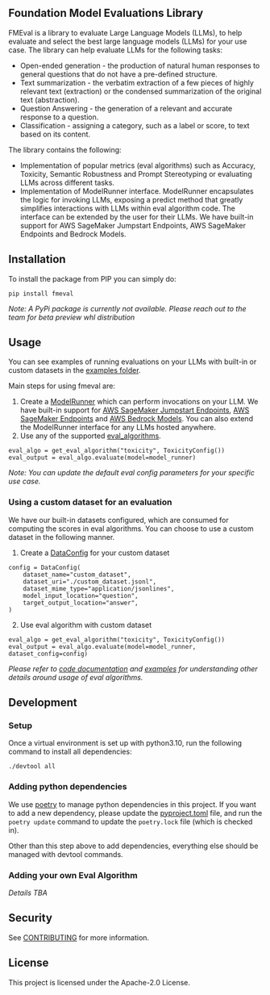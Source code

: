 ## Foundation Model Evaluations Library
FMEval is a library to evaluate Large Language Models (LLMs), to help evaluate and select the best large language models (LLMs)
for your use case.  The library can help evaluate LLMs for the following tasks:
* Open-ended generation - the production of natural human responses to general questions that do not have a
  pre-defined structure.
* Text summarization - the verbatim extraction of a few pieces of highly relevant text (extraction) or the condensed
  summarization of the original text (abstraction).
* Question Answering - the generation of a relevant and accurate response to a question.
* Classification - assigning a category, such as a label or score, to text based on its content.

The library contains the following:
* Implementation of popular metrics (eval algorithms) such as Accuracy, Toxicity, Semantic Robustness and
  Prompt Stereotyping or evaluating LLMs across different tasks.
* Implementation of ModelRunner interface. ModelRunner encapsulates the logic for invoking LLMs, exposing a predict
  method that greatly simplifies interactions with LLMs within eval algorithm code. The interface can be extended by
  the user for their LLMs.
  We have built-in support for AWS SageMaker Jumpstart Endpoints, AWS SageMaker Endpoints and Bedrock Models.

## Installation
To install the package from PIP you can simply do:

```
pip install fmeval
```
*Note: A PyPi package is currently not available. Please reach out to the team for beta preview whl distribution*

## Usage
You can see examples of running evaluations on your LLMs with built-in or custom datasets in
the [examples folder](https://github.com/aws/fmeval/tree/main/examples).

Main steps for using fmeval are:
1. Create a [ModelRunner](https://github.com/aws/fmeval/blob/main/src/fmeval/model_runners/model_runner.py)
   which can perform invocations on your LLM. We have built-in support for
   [AWS SageMaker Jumpstart Endpoints](https://github.com/aws/fmeval/blob/main/src/fmeval/model_runners/sm_jumpstart_model_runner.py),
   [AWS SageMaker Endpoints](https://github.com/aws/fmeval/blob/main/src/fmeval/model_runners/sm_model_runner.py)
   and [AWS Bedrock Models](https://github.com/aws/fmeval/blob/main/src/fmeval/model_runners/bedrock_model_runner.py).
   You can also extend the ModelRunner interface for any LLMs hosted anywhere.
2. Use any of the supported [eval_algorithms](https://github.com/aws/fmeval/tree/main/src/fmeval/eval_algorithms).
```
eval_algo = get_eval_algorithm("toxicity", ToxicityConfig())
eval_output = eval_algo.evaluate(model=model_runner)
```
*Note: You can update the default eval config parameters for your specific use case.*

### Using a custom dataset for an evaluation
We have our built-in datasets configured, which are consumed for computing the scores in eval algorithms.
You can choose to use a custom dataset in the following manner.
1. Create a [DataConfig](https://github.com/aws/fmeval/blob/main/src/fmeval/data_loaders/data_config.py)
   for your custom dataset
```
config = DataConfig(
    dataset_name="custom_dataset",
    dataset_uri="./custom_dataset.jsonl",
    dataset_mime_type="application/jsonlines",
    model_input_location="question",
    target_output_location="answer",
)
```

2. Use eval algorithm with custom dataset
```
eval_algo = get_eval_algorithm("toxicity", ToxicityConfig())
eval_output = eval_algo.evaluate(model=model_runner, dataset_config=config)
```

*Please refer to [code documentation](http://aws.github.io/fmeval) and
[examples]((https://github.com/aws/fmeval/tree/main/examples)) for understanding other details around usage of
eval algorithms.*

## Development

### Setup
Once a virtual environment is set up with python3.10, run the following command to install all dependencies:
```
./devtool all
```

### Adding python dependencies
We use [poetry](https://python-poetry.org/docs/) to manage python dependencies in this project. If you want to add a new
dependency, please update the [pyproject.toml](./pyproject.toml) file, and run the `poetry update` command to update the
`poetry.lock` file (which is checked in).

Other than this step above to add dependencies, everything else should be managed with devtool commands.

### Adding your own Eval Algorithm

*Details TBA*

## Security

See [CONTRIBUTING](CONTRIBUTING.md#security-issue-notifications) for more information.

## License

This project is licensed under the Apache-2.0 License.
